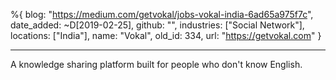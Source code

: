%{
  blog: "https://medium.com/getvokal/jobs-vokal-india-6ad65a975f7c",
  date_added: ~D[2019-02-25],
  github: "",
  industries: ["Social Network"],
  locations: ["India"],
  name: "Vokal",
  old_id: 334,
  url: "https://getvokal.com"
}

---

A knowledge sharing platform built for people who don't know English.
